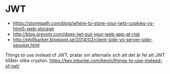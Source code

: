 # JWT

* https://stormpath.com/blog/where-to-store-your-jwts-cookies-vs-html5-web-storage
* http://blog.prevoty.com/does-jwt-put-your-web-app-at-risk
* http://phillbarber.blogspot.se/2014/02/client-side-vs-server-side-session.html

Things to use instead of JWT, pratar om alternativ och att det är fel att JWT tillåter olika crypton.
https://kev.inburke.com/kevin/things-to-use-instead-of-jwt/